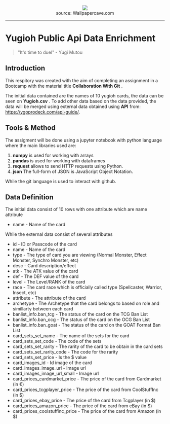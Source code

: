 <div align="center">
    <img src="https://wallpapercave.com/dwp1x/wp2001960.jpg"><br>
    source: Wallpapercave.com
</div>

-----------------

# Yugioh Public Api Data Enrichment
> "It's time to duel" - Yugi Mutou

## Introduction

This respitory was created with the aim of completing an assignment in a Bootcamp with the material title <blue> **Collaboration With Git** </blue>.

The initial data contained are the names of 10 yugioh cards, the data can be seen on <blue> **Yugioh.csv** </blue>.
To add other data based on the data provided, the data will be merged using external data obtained using <blue> **API** </blue> from:
 https://ygoprodeck.com/api-guide/.

## Tools & Method

The assigment will be done using a jupyter notebook with python language where the main libraries used are:
1. **numpy** is used for working with arrays
2. **pandas** is used for working with dataframes
3. **request** allows to send HTTP requests using Python.
4. **json** The full-form of JSON is JavaScript Object Notation.

While the git language is used to interact with github.

## Data Definition

The initial data consist of 10 rows with one attribute which are name attribute<br>
* name - Name of the card<br>

While the external data consist of several attributes<br>
* id - ID or Passcode of the card<br>
* name - Name of the card<br>
* type - The type of card you are viewing (Normal Monster, Effect Monster, Synchro Monster, etc)<br>
* desc - Card description/effect<br>
* atk - The ATK value of the card<br>
* def - The DEF value of the card<br>
* level - The Level/RANK of the card<br>
* race - The card race which is officially called type (Spellcaster, Warrior, Insect, etc)<br>
* attribute - The attribute of the card<br>
* archetype - The Archetype that the card belongs to based on role and simillarty between each card<br>
* banlist_info.ban_tcg - The status of the card on the TCG Ban List<br>
* banlist_info.ban_ocg - The status of the card on the OCG Ban List<br>
* banlist_info.ban_goat - The status of the card on the GOAT Format Ban List<br>
* card_sets_set_name - The name of the sets for the card<br>
* card_sets_set_code - The code of the sets <br>
* card_sets_set_rarity - The rarity of the card to be obtain in the card sets<br>
* card_sets_set_rarity_code - The code for the rarity<br>
* card_sets_set_price - Is the $ value<br>
* card_images_id - Id image of the card<br>
* card_images_image_url - Image url<br>
* card_images_image_url_small - Image url<br>
* card_prices_cardmarket_price - The price of the card from Cardmarket (in €)<br>
* card_prices_tcgplayer_price - The price of the card from CoolStuffInc (in $)<br>
* card_prices_ebay_price - The price of the card from Tcgplayer (in $)<br>
* card_prices_amazon_price - The price of the card from eBay (in $)<br>
* card_prices_coolstuffinc_price - The price of the card from Amazon (in $)<br>